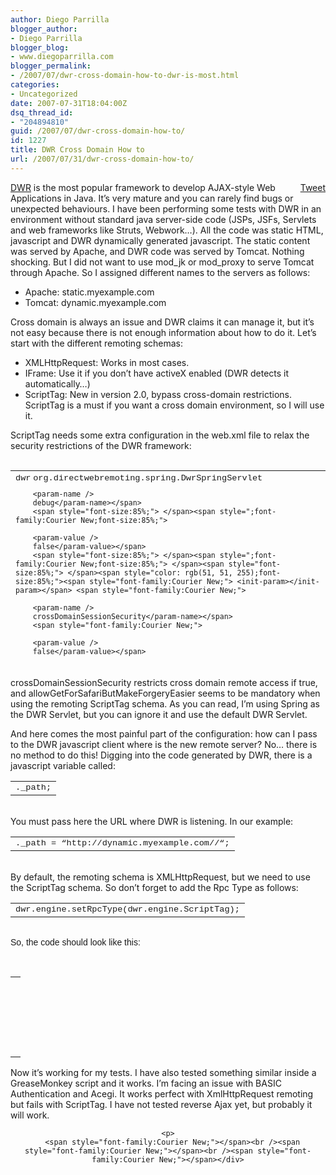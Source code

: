 ```yaml
---
author: Diego Parrilla
blogger_author:
- Diego Parrilla
blogger_blog:
- www.diegoparrilla.com
blogger_permalink:
- /2007/07/dwr-cross-domain-how-to-dwr-is-most.html
categories:
- Uncategorized
date: 2007-07-31T18:04:00Z
dsq_thread_id:
- "204894810"
guid: /2007/07/dwr-cross-domain-how-to/
id: 1227
title: DWR Cross Domain How to
url: /2007/07/31/dwr-cross-domain-how-to/
---
```


<div style="float: right; margin-left: 10px;">
  <a href="https://twitter.com/share" class="twitter-share-button" data-via="nubeblog" data-count="vertical" data-url="/2007/07/31/dwr-cross-domain-how-to/">Tweet</a>
</div>

[DWR](http://getahead.org/dwr "DWR") is the most popular framework to develop AJAX-style Web Applications in Java. It&#8217;s very mature and you can rarely find bugs or unexpected behaviours. I have been performing some tests with DWR in an environment without standard java server-side code (JSPs, JSFs, Servlets and web frameworks like Struts, Webwork&#8230;). All the code was static HTML, javascript and DWR dynamically generated javascript. The static content was served by Apache, and DWR code was served by Tomcat. Nothing shocking. But I did not want to use mod\_jk or mod\_proxy to serve Tomcat through Apache. So I assigned different names to the servers as follows: 

  * Apache: static.myexample.com
  * Tomcat: dynamic.myexample.com

Cross domain is always an issue and DWR claims it can manage it, but it&#8217;s not easy because there is not enough information about how to do it. Let&#8217;s start with the different remoting schemas: 

  * XMLHttpRequest: Works in most cases.
  * IFrame: Use it if you don&#8217;t have activeX enabled (DWR detects it automatically&#8230;)
  * ScriptTag: New in version 2.0, bypass cross-domain restrictions. ScriptTag is a must if you want a cross domain environment, so I will use it.

ScriptTag needs some extra configuration in the web.xml file to relax the security restrictions of the DWR framework:  
<span style="font-size:85%;"><br /></span> 

<div style="text-align: center;">
  <table style="text-align: left; margin-left: auto; margin-right: auto;" border="0" cellpadding="3" cellspacing="0" height="298" width="623">
    <tr>
      <td width="100%">
        <span style=";font-family:Courier New;font-size:85%;"> <servlet></servlet></span><span style="font-size:85%;"> </span><span style=";font-family:Courier New;font-size:85%;"> <servlet-name>dwr</servlet-name></span><span style="font-size:85%;"> </span><span style=";font-family:Courier New;font-size:85%;"> <servlet-class></servlet-class></span><span style="font-size:85%;"> </span><span style=";font-family:Courier New;font-size:85%;"> org.directwebremoting.spring.DwrSpringServlet</span><span style="font-size:85%;"> </span><span style=";font-family:Courier New;font-size:85%;"> </span><span style="font-size:85%;"> </span><span style=";font-family:Courier New;font-size:85%;"> <init-param></init-param></span> <span style=";font-family:Courier New;font-size:85%;"> 
        
        <param-name />
        debug</param-name></span>
        <span style="font-size:85%;"> </span><span style=";font-family:Courier New;font-size:85%;"> 
        
        <param-value />
        false</param-value></span>
        <span style="font-size:85%;"> </span><span style=";font-family:Courier New;font-size:85%;"> </span><span style="font-size:85%;"> </span><span style="color: rgb(51, 51, 255);font-size:85%;"><span style="font-family:Courier New;"> <init-param></init-param></span> <span style="font-family:Courier New;"> 
        
        <param-name />
        crossDomainSessionSecurity</param-name></span> 
        <span style="font-family:Courier New;"> 
        
        <param-value />
        false</param-value></span> 
        <span style="font-family:Courier New;"> </span> <span style="font-family:Courier New;"> <init-param></init-param></span> <span style="font-family:Courier New;"> 
        
        <param-name />
        allowGetForSafariButMakeForgeryEasier</param-name></span> 
        <span style="font-family:Courier New;"> 
        
        <param-value />
        true</param-value></span> 
        <span style="font-family:Courier New;"> </span></span><span style="font-size:85%;"> </span><span style=";font-family:Courier New;font-size:85%;"> </span>
      </td>
    </tr>
  </table>
</div>

<span style="font-family:Courier New;"></span>  
crossDomainSessionSecurity restricts cross domain remote access if true, and allowGetForSafariButMakeForgeryEasier seems to be mandatory when using the remoting ScriptTag schema. As you can read, I&#8217;m using Spring as the DWR Servlet, but you can ignore it and use the default DWR Servlet.

And here comes the most painful part of the configuration: how can I pass to the DWR javascript client where is the new remote server? No&#8230; there is no method to do this! Digging into the code generated by DWR, there is a javascript variable called:

<div style="text-align: center;">
  <table style="text-align: left; margin-left: auto; margin-right: auto;" border="0" cellpadding="3" cellspacing="0">
    <tr>
      <td>
        <span style=";font-family:Courier New;font-size:85%;"><yourserversidedwrclass>._path;</yourserversidedwrclass></span>
      </td>
    </tr>
  </table>
</div>

<span style="font-family:Courier New;"></span>  
You must pass here the URL where DWR is listening. In our example:

<div style="text-align: center;">
</div>

<table style="text-align: left; margin-left: auto; margin-right: auto;" border="0" cellpadding="3" cellspacing="0">
  <tr>
    <td>
      <span style=";font-family:Courier New;font-size:85%;"><yourserversidedwrclass>._path = &#8220;http://dynamic.myexample.com/<your_webapp>/<your_dwr_servlet>&#8220;;</your_dwr_servlet></your_webapp></yourserversidedwrclass></span><span style=";font-family:Courier New;font-size:85%;"></span>
    </td>
  </tr>
</table>

<span style="font-family:Courier New;"></span>  
By default, the remoting schema is XMLHttpRequest, but we need to use the ScriptTag schema. So don&#8217;t forget to add the Rpc Type as follows:

<div style="text-align: center;">
</div>

<table style="text-align: left; margin-left: auto; margin-right: auto;" border="0" cellpadding="3" cellspacing="0">
  <tr>
    <td>
      <span style="font-family:Courier New;"></span><span style=";font-family:Courier New;font-size:85%;">dwr.engine.setRpcType(dwr.engine.ScriptTag);</span><span style=";font-family:Courier New;font-size:85%;"></span>
    </td>
  </tr>
</table>

<span style=";font-family:Courier New;font-size:85%;"></span><span style="font-family:Courier New;"><br /><span style="font-family:Arial;">So, the code should look like this:</span></p> 

<p>
  </span><br /> 
  
  <table style="text-align: left; margin-left: auto; margin-right: auto;" border="0" cellpadding="3" cellspacing="0">
    <tr>
      <td>
        <span style=";font-family:Courier New;font-size:85%;"><br /><br /><br /></span><span style=";font-family:Courier New;font-size:85%;"><br /></span><span style=";font-family:Courier New;font-size:85%;"><br /></span><span style=";font-family:Courier New;font-size:85%;"><br /><br /></span></p>
      </td>
    </tr>
  </table>
  
  <div style="text-align: center;">
    <div style="text-align: left;">
      Now it&#8217;s working for my tests. I have also tested something similar inside a GreaseMonkey script and it works. I&#8217;m facing an issue with BASIC Authentication and Acegi. It works perfect with XmlHttpRequest remoting but fails with ScriptTag. I have not tested reverse Ajax yet, but probably it will work.
    </div>
    
    <p>
      <span style="font-family:Courier New;"></span><br /><span style="font-family:Courier New;"></span><br /><span style="font-family:Courier New;"></span></div>
